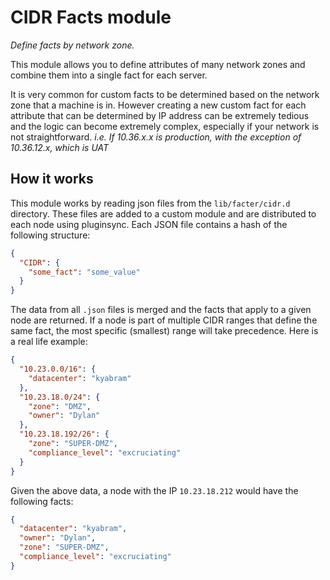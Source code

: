 # CIDR Facts module

*Define facts by network zone.*

This module allows you to define attributes of many network zones and combine them into a single fact for each server.

It is very common for custom facts to be determined based on the network zone that a machine is in. However creating a new custom fact for each attribute that can be determined by IP address can be extremely tedious and the logic can become extremely complex, especially if your network is not straightforward. *i.e. If 10.36.x.x is production, with the exception of 10.36.12.x, which is UAT*

## How it works

This module works by reading json files from the `lib/facter/cidr.d` directory. These files are added to a custom module and are distributed to each node using pluginsync. Each JSON file contains a hash of the following structure:

```json
{
  "CIDR": {
    "some_fact": "some_value"
  }
}
```

The data from all `.json` files is merged and the facts that apply to a given node are returned. If a node is part of multiple CIDR ranges that define the same fact, the most specific (smallest) range will take precedence. Here is a real life example:

```json
{
  "10.23.0.0/16": {
    "datacenter": "kyabram"
  },
  "10.23.18.0/24": {
    "zone": "DMZ",
    "owner": "Dylan"
  },
  "10.23.18.192/26": {
    "zone": "SUPER-DMZ",
    "compliance_level": "excruciating"
  }
}
```

Given the above data, a node with the IP `10.23.18.212` would have the following facts:

```json
{
  "datacenter": "kyabram",
  "owner": "Dylan",
  "zone": "SUPER-DMZ",
  "compliance_level": "excruciating"
}
```

